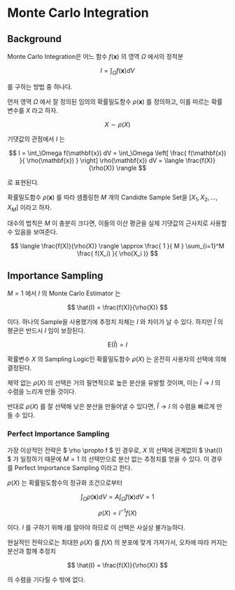 
# Monte Carlo Integration

## Background

Monte Carlo Integration은 어느 함수 $f(\mathbf{x})$ 의 영역 $\Omega$ 에서의 정적분

$$ I = \int_\Omega f(\mathbf{x}) dV $$

를 구하는 방법 중 하나다.

먼저 영역 $\Omega$ 에서 잘 정의된 임의의 확률밀도함수 $\rho(\mathbf{x})$ 를 정의하고, 이를 따르는 확률변수를 $X$ 라고 하자.

$$ X \sim \rho(X) $$

기댓값의 관점에서 $I$ 는

$$ 
I = \int_\Omega f(\mathbf{x}) dV = 
\int_\Omega \left[ \frac{ f(\mathbf{x}) }{ \rho(\mathbf{x}) } \right] \rho(\mathbf{x}) dV =
\langle \frac{f(X)}{\rho(X)} \rangle
$$

로 표현된다.

확률밀도함수 $\rho(\mathbf{x})$ 를 따라 샘플링한 $M$ 개의 Candidte Sample Set을 $\left[ X_1, X_2, ... , X_M \right]$ 이라고 하자.

대수의 법칙은 $M$ 이 충분히 크다면, 이들의 이산 평균을 실제 기댓값의 근사치로 사용할 수 있음을 보여준다.

$$
\langle \frac{f(X)}{\rho(X)} \rangle \approx 
\frac{ 1 }{ M } \sum_{i=1}^M \frac{ f(X_i) }{ \rho(X_i )}
$$

## Importance Sampling

$M = 1$ 에서 $I$ 의 Monte Carlo Estimator 는

$$ \hat{I} = \frac{f(X)}{\rho(X)} $$

이다. 하나의 Sample을 사용했기에 추정치 자체는 $I$ 와 차이가 날 수 있다. 하지만 $\hat{I}$ 의 평균은 반드시 $I$ 임이 보장된다.

$$ \mathrm{E}(\hat{I}) = I $$

확률변수 $X$ 의 Sampling Logic인 확률밀도함수 $\rho(X)$ 는 온전히 사용자의 선택에 의해 결정된다.

제약 없는 $\rho(X)$ 의 선택은 거의 필연적으로 높은 분산을 유발할 것이며, 이는 $\hat{I} \rightarrow I$ 의 수렴을 느리게 만들 것이다.

반대로 $\rho(X)$ 를 잘 선택해 낮은 분산을 만들어낼 수 있다면, $\hat{I} \rightarrow I$ 의 수렴을 빠르게 만들 수 있다.

### Perfect Importance Sampling

가장 이상적인 전략은 $ \rho \propto f $ 인 경우로, $X$ 의 선택에 관계없이 $ \hat{I} $ 가 일정하기 때문에 $M = 1$ 의 선택만으로 분산 없는 추정치를 얻을 수 있다. 이 경우를 Perfect Importance Sampling 이라고 한다.

$\rho(X)$ 는 확률밀도함수의 정규화 조건으로부터

$$ \int_\Omega \rho(\mathbf{x}) dV = A\int_\Omega f(\mathbf{x}) dV = 1 $$

$$ \rho(X) = I^{-1} f(X)  $$

이다. $I$ 를 구하기 위해 $I$를 알아야 하므로 이 선택은 사실상 불가능하다.

현실적인 전략으로는 최대한 $\rho(X)$ 를 $f(X)$ 의 분포에 맞게 가져가서, 오차에 따라 커지는 분산과 함께 추정치

$$ \hat{I} = \frac{f(X)}{\rho(X)} $$

의 수렴을 기다릴 수 밖에 없다.